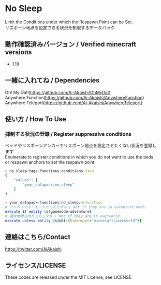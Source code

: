 # No Sleep

Limit the Conditions under which the Respawn Point can be Set.  
リスポーン地点を設定できる状況を制限するデータパック  

## 動作確認済みバージョン / Verified minecraft versions

- 1.19

## 一緒に入れてね / Dependencies

Oh! My Dat!(<https://github.com/Ai-Akaishi/OhMyDat>)  
Anywhere Function(<https://github.com/Ai-Akaishi/AnywhereFunction>)  
Anywhere Teleport(<https://github.com/Ai-Akaishi/AnywhereTeleport>)  

## 使い方 / How To Use

### 抑制する状況の登録 / Register suppressive conditions

ベッドやリスポーンアンカーでリスポーン地点を設定させたくない状況を登録します  
Enumerate to register conditions in which you do not want to use the beds or respawn anchors to set the respawn point.  

```nim
> no_sleep/tags/functions/conditions.json  
{  
    "values": [  
        "your_datapack:no_sleep"  
    ]  
}  
  
> your_datapack/functions/no_sleep.mcfunction  
# アドベンチャーモードだったらダメ / Not if they are in adventure mode.
execute if entity @s[gamemode=adventure]
# 通常世界以外だったらダメ / Not if they are in overworld.
execute unless entity @s[nbt={Dimension:"minecraft:overworld"}]
```

## 連絡はこちら/Contact

<https://twitter.com/AiAkaishi>

## ライセンス/LICENSE

These codes are released under the MIT License, see LICENSE.
